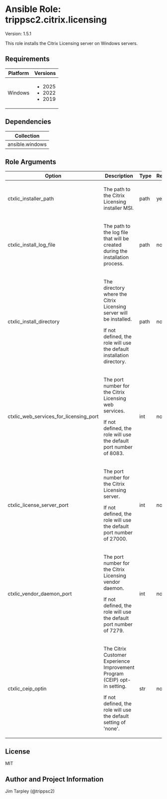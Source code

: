 <!-- BEGIN_ANSIBLE_DOCS -->

# Ansible Role: trippsc2.citrix.licensing
Version: 1.5.1

This role installs the Citrix Licensing server on Windows servers.

## Requirements

| Platform | Versions |
| -------- | -------- |
| Windows | <ul><li>2025</li><li>2022</li><li>2019</li></ul> |

## Dependencies

| Collection |
| ---------- |
| ansible.windows |

## Role Arguments
|Option|Description|Type|Required|Choices|Default|
|---|---|---|---|---|---|
| ctxlic_installer_path | <p>The path to the Citrix Licensing installer MSI.</p> | path | yes |  |  |
| ctxlic_install_log_file | <p>The path to the log file that will be created during the installation process.</p> | path | no |  |  |
| ctxlic_install_directory | <p>The directory where the Citrix Licensing server will be installed.</p><p>If not defined, the role will use the default installation directory.</p> | path | no |  |  |
| ctxlic_web_services_for_licensing_port | <p>The port number for the Citrix Licensing web services.</p><p>If not defined, the role will use the default port number of 8083.</p> | int | no |  |  |
| ctxlic_license_server_port | <p>The port number for the Citrix Licensing server.</p><p>If not defined, the role will use the default port number of 27000.</p> | int | no |  |  |
| ctxlic_vendor_daemon_port | <p>The port number for the Citrix Licensing vendor daemon.</p><p>If not defined, the role will use the default port number of 7279.</p> | int | no |  |  |
| ctxlic_ceip_optin | <p>The Citrix Customer Experience Improvement Program (CEIP) opt-in setting.</p><p>If not defined, the role will use the default setting of 'none'.</p> | str | no | <ul><li>diagnostic</li><li>unidentified</li><li>none</li></ul> |  |


## License
MIT

## Author and Project Information
Jim Tarpley (@trippsc2)
<!-- END_ANSIBLE_DOCS -->
